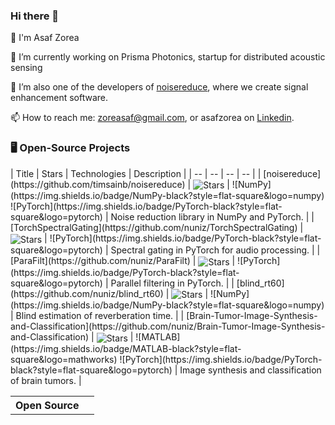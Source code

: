 ### Hi there 👋

💫 I'm Asaf Zorea

🔭 I’m currently working on Prisma Photonics, startup for distributed acoustic sensing

👯 I’m also one of the developers of [noisereduce](https://github.com/timsainb/noisereduce), where we create signal enhancement software.

📫 How to reach me: zoreasaf@gmail.com, or asafzorea on [Linkedin]([in/asaf-zorea](https://www.linkedin.com/in/asaf-zorea/)).

### 🖥️ Open-Source Projects
<table>
<tr><th>Open Source </th>
| Title | Stars | Technologies | Description |
| -- | -- | -- | -- |
| [noisereduce](https://github.com/timsainb/noisereduce) | <img alt="Stars" src="https://img.shields.io/github/stars/timsainb/noisereduce?style=flat-square&labelColor=black&logo=github" align="center"/> | ![NumPy](https://img.shields.io/badge/NumPy-black?style=flat-square&logo=numpy) ![PyTorch](https://img.shields.io/badge/PyTorch-black?style=flat-square&logo=pytorch) | Noise reduction library in NumPy and PyTorch. |
| [TorchSpectralGating](https://github.com/nuniz/TorchSpectralGating) | <img alt="Stars" src="https://img.shields.io/github/stars/nuniz/TorchSpectralGating?style=flat-square&labelColor=black&logo=github" align="center"/> | ![PyTorch](https://img.shields.io/badge/PyTorch-black?style=flat-square&logo=pytorch) | Spectral gating in PyTorch for audio processing. |
| [ParaFilt](https://github.com/nuniz/ParaFilt) | <img alt="Stars" src="https://img.shields.io/github/stars/nuniz/ParaFilt?style=flat-square&labelColor=black&logo=github" align="center"/> | ![PyTorch](https://img.shields.io/badge/PyTorch-black?style=flat-square&logo=pytorch) | Parallel filtering in PyTorch. |
| [blind_rt60](https://github.com/nuniz/blind_rt60) | <img alt="Stars" src="https://img.shields.io/github/stars/nuniz/blind_rt60?style=flat-square&labelColor=black&logo=github" align="center"/> | ![NumPy](https://img.shields.io/badge/NumPy-black?style=flat-square&logo=numpy) | Blind estimation of reverberation time. |
| [Brain-Tumor-Image-Synthesis-and-Classification](https://github.com/nuniz/Brain-Tumor-Image-Synthesis-and-Classification) | <img alt="Stars" src="https://img.shields.io/github/stars/nuniz/Brain-Tumor-Image-Synthesis-and-Classification?style=flat-square&labelColor=black&logo=github" align="center"/> | ![MATLAB](https://img.shields.io/badge/MATLAB-black?style=flat-square&logo=mathworks) ![PyTorch](https://img.shields.io/badge/PyTorch-black?style=flat-square&logo=pytorch) | Image synthesis and classification of brain tumors. |
</td><td>


<!--
**nuniz/nuniz** is a ✨ _special_ ✨ repository because its `README.md` (this file) appears on your GitHub profile.

Here are some ideas to get you started:

- 🔭 I’m currently working on ...
- 🌱 I’m currently learning ...
- 👯 I’m looking to collaborate on ...
- 🤔 I’m looking for help with ...
- 💬 Ask me about ...
- 📫 How to reach me: ...
- 😄 Pronouns: ...
- ⚡ Fun fact: ...
-->
